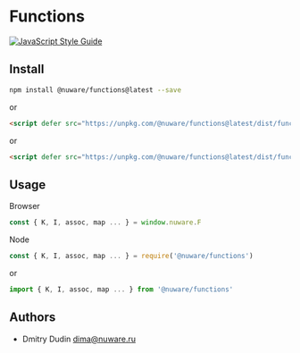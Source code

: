 # Functions

[![JavaScript Style Guide](https://img.shields.io/badge/code_style-standard-brightgreen.svg)](https://standardjs.com)

## Install

```bash
npm install @nuware/functions@latest --save
```

or

```html
<script defer src="https://unpkg.com/@nuware/functions@latest/dist/functions.umd.js"></script>
```

or

```html
<script defer src="https://unpkg.com/@nuware/functions@latest/dist/functions.min.js"></script>
```

## Usage

Browser

```javascript
const { K, I, assoc, map ... } = window.nuware.F
```

Node

```javascript
const { K, I, assoc, map ... } = require('@nuware/functions')
```

or

```javascript
import { K, I, assoc, map ... } from '@nuware/functions'
```

## Authors

* Dmitry Dudin <dima@nuware.ru>
